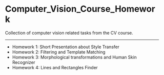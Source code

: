 # Computer_Vision_Course_Homework

Collection of computer vision related tasks from the CV course.

---
- Homework 1: Short Presentation about Style Transfer
- Homework 2: Filtering and Template Matching
- Homework 3: Morphological transformations and Human Skin Recognizer
- Homework 4: Lines and Rectangles Finder
